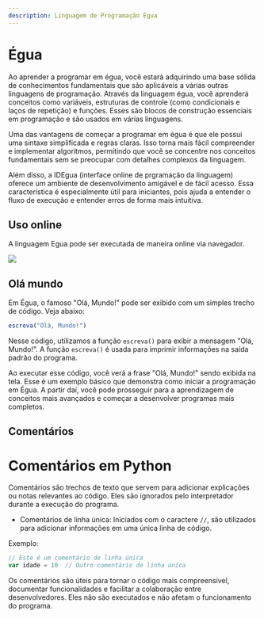 ```yaml
---
description: Linguagem de Programação Égua
---
```


# Égua

Ao aprender a programar em égua, você estará adquirindo uma base sólida de conhecimentos fundamentais que são aplicáveis ​​a várias outras linguagens de programação. Através da linguagem égua, você aprenderá conceitos como variáveis, estruturas de controle (como condicionais e laços de repetição) e funções. Esses são blocos de construção essenciais em programação e são usados em várias linguagens.

Uma das vantagens de começar a programar em égua é que ele possui uma sintaxe simplificada e regras claras. Isso torna mais fácil compreender e implementar algoritmos, permitindo que você se concentre nos conceitos fundamentais sem se preocupar com detalhes complexos da linguagem.

Além disso, a IDEgua (interface online de prgramação da linguagem) oferece um ambiente de desenvolvimento amigável e de fácil acesso. Essa característica é especialmente útil para iniciantes, pois ajuda a entender o fluxo de execução e entender erros de forma mais intuitiva.

## Uso online
A linguagem Egua pode ser executada de maneira online via navegador.

<a href="https://egua.tech/idegua">
    <img src="https://img.shields.io/badge/IDEgua-Online-red?style=for-the-badge&logo=appveyor">
</a>

## Olá mundo

Em Égua, o famoso "Olá, Mundo!" pode ser exibido com um simples trecho de código. Veja abaixo:

```js
escreva("Olá, Mundo!")
```

Nesse código, utilizamos a função `escreva()` para exibir a mensagem "Olá, Mundo!". A função `escreva()` é usada para imprimir informações na saída padrão do programa.

Ao executar esse código, você verá a frase "Olá, Mundo!" sendo exibida na tela. Esse é um exemplo básico que demonstra como iniciar a programação em Égua. A partir daí, você pode prosseguir para a aprendizagem de conceitos mais avançados e começar a desenvolver programas mais completos.

## Comentários
# Comentários em Python

Comentários são trechos de texto que servem para adicionar explicações ou notas relevantes ao código. Eles são ignorados pelo interpretador durante a execução do programa.

- Comentários de linha única: Iniciados com o caractere `//`, são utilizados para adicionar informações em uma única linha de código.

Exemplo:
```js
// Este é um comentário de linha única
var idade = 10  // Outro comentário de linha única
```

Os comentários são úteis para tornar o código mais compreensível, documentar funcionalidades e facilitar a colaboração entre desenvolvedores. Eles não são executados e não afetam o funcionamento do programa.
